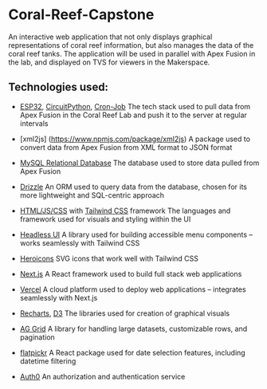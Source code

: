 # Coral-Reef-Capstone

An interactive web application that not only displays graphical representations of coral reef information, but also manages the data of the coral reef tanks. The application will be used in parallel with Apex Fusion in the lab, and displayed on TVS for viewers in the Makerspace. 

## Technologies used:

- [ESP32](http://esp32.net/), [CircuitPython](https://circuitpython.org/), [Cron-Job](https://cron-job.org/)
    The tech stack used to pull data from Apex Fusion in the Coral Reef Lab and push it to the server at regular intervals

- [xml2js] (https://www.npmjs.com/package/xml2js)
    A package used to convert data from Apex Fusion from XML format to JSON format

- [MySQL Relational Database](https://www.mysql.com/)
    The database used to store data pulled from Apex Fusion 

- [Drizzle](https://orm.drizzle.team/)
    An ORM used to query data from the database, chosen for its more lightweight and SQL-centric approach

- [HTML/JS/CSS](https://developer.mozilla.org/en-US/docs/Web/HTML) with [Tailwind CSS](https://tailwindcss.com/) framework
    The languages and framework used for visuals and styling within the UI

- [Headless UI](https://headlessui.dev/)
    A library used for building accessible menu components – works seamlessly with Tailwind CSS

- [Heroicons](https://heroicons.com/)
    SVG icons that work well with Tailwind CSS

- [Next.js](https://nextjs.org/)
    A React framework used to build full stack web applications

- [Vercel](https://vercel.com/)
    A cloud platform used to deploy web applications – integrates seamlessly with Next.js
    
- [Recharts](https://recharts.org/), [D3](https://d3js.org/)
    The libraries used for creation of graphical visuals

- [AG Grid](https://www.ag-grid.com/)
    A library for handling large datasets, customizable rows, and pagination

- [flatpickr](https://reactdatepicker.com/)
    A React package used for date selection features, including datetime filtering
    
- [Auth0](https://auth0.com/)
    An authorization and authentication service